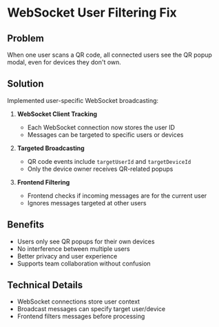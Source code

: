# WebSocket User Filtering Fix

## Problem
When one user scans a QR code, all connected users see the QR popup modal, even for devices they don't own.

## Solution
Implemented user-specific WebSocket broadcasting:

1. **WebSocket Client Tracking**
   - Each WebSocket connection now stores the user ID
   - Messages can be targeted to specific users or devices

2. **Targeted Broadcasting**
   - QR code events include `targetUserId` and `targetDeviceId`
   - Only the device owner receives QR-related popups

3. **Frontend Filtering**
   - Frontend checks if incoming messages are for the current user
   - Ignores messages targeted at other users

## Benefits
- Users only see QR popups for their own devices
- No interference between multiple users
- Better privacy and user experience
- Supports team collaboration without confusion

## Technical Details
- WebSocket connections store user context
- Broadcast messages can specify target user/device
- Frontend filters messages before processing
